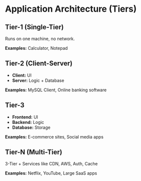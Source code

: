 # Application Architecture (Tiers)

## Tier-1 (Single-Tier)
Runs on one machine, no network.

**Examples:** Calculator, Notepad

## Tier-2 (Client-Server)
- **Client:** UI
- **Server:** Logic + Database

**Examples:** MySQL Client, Online banking software

## Tier-3
- **Frontend:** UI
- **Backend:** Logic
- **Database:** Storage

**Examples:** E-commerce sites, Social media apps

## Tier-N (Multi-Tier)
3-Tier + Services like CDN, AWS, Auth, Cache

**Examples:** Netflix, YouTube, Large SaaS apps